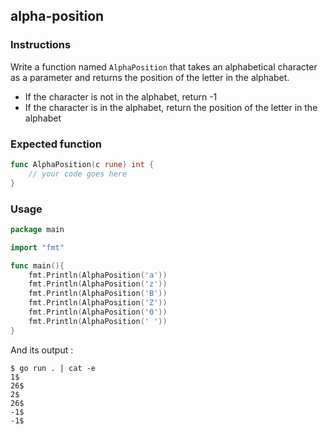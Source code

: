 ## alpha-position

### Instructions

Write a function named `AlphaPosition` that takes an alphabetical character as a parameter and returns the position of the letter in the alphabet.
- If the character is not in the alphabet, return -1
- If the character is in the alphabet, return the position of the letter in the alphabet
  
### Expected function

```go
func AlphaPosition(c rune) int {
    // your code goes here
}
```

### Usage

```go 
package main

import "fmt"

func main(){
    fmt.Println(AlphaPosition('a'))
    fmt.Println(AlphaPosition('z'))
    fmt.Println(AlphaPosition('B'))
    fmt.Println(AlphaPosition('Z'))
    fmt.Println(AlphaPosition('0'))
    fmt.Println(AlphaPosition(' '))
}
```

And its output : 

```console
$ go run . | cat -e
1$
26$
2$
26$
-1$
-1$
```
